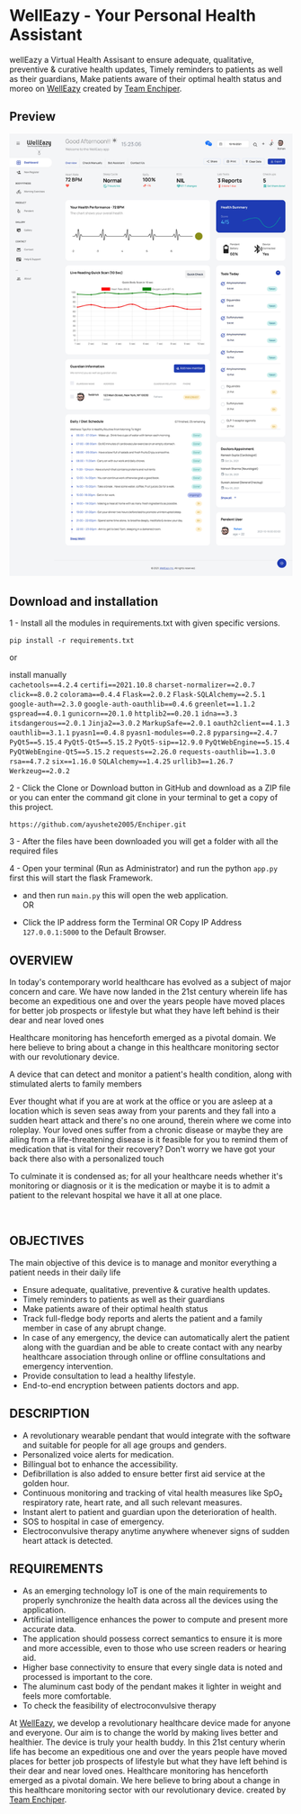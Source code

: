 <h1>WellEazy - Your Personal Health Assistant</h1>
wellEazy a Virtual Health Assisant to ensure adequate, qualitative, preventive & curative health updates, Timely reminders to patients as well as their guardians, Make patients aware of their optimal health status and moreo on <a href="welleazy.herokuapp.com" target="_blank">WellEazy</a> created by <a href="welleazy.herokuapp.com" target="_blank">Team Enchiper</a>.

<h2>Preview</h2>
<a href="welleazy.herokuapp.com" target="_blank"><img src="static\images\welleazy.jpg"></a>

<h2>Download and installation</h2>


1 - Install all the modules in requirements.txt with given specific versions.

	pip install -r requirements.txt
	
or

install manually <br>
`cachetools==4.2.4`
`certifi==2021.10.8`
`charset-normalizer==2.0.7`
`click==8.0.2`
`colorama==0.4.4`
`Flask==2.0.2`
`Flask-SQLAlchemy==2.5.1`
`google-auth==2.3.0`
`google-auth-oauthlib==0.4.6`
`greenlet==1.1.2`
`gspread==4.0.1`
`gunicorn==20.1.0`
`httplib2==0.20.1`
`idna==3.3`
`itsdangerous==2.0.1`
`Jinja2==3.0.2`
`MarkupSafe==2.0.1`
`oauth2client==4.1.3`
`oauthlib==3.1.1`
`pyasn1==0.4.8`
`pyasn1-modules==0.2.8`
`pyparsing==2.4.7`
`PyQt5==5.15.4`
`PyQt5-Qt5==5.15.2`
`PyQt5-sip==12.9.0`
`PyQtWebEngine==5.15.4`
`PyQtWebEngine-Qt5==5.15.2`
`requests==2.26.0`
`requests-oauthlib==1.3.0`
`rsa==4.7.2`
`six==1.16.0`
`SQLAlchemy==1.4.25`
`urllib3==1.26.7`
`Werkzeug==2.0.2`


2 - Click the Clone or Download button in GitHub and download as a ZIP file or you can enter the command git clone in your terminal to get a copy of this project.

	https://github.com/ayushete2005/Enchiper.git 


3 - After the files have been downloaded you will get a folder with all the required files


4 - Open your terminal (Run as Administrator) and run the python `app.py` first this will start the flask Framework.

  -  and then run `main.py` this will open the web application.
<br>OR<br>

  - Click the IP address form the Terminal OR Copy IP Address `127.0.0.1:5000` to the Default Browser.

<h2>OVERVIEW</h2>
<p>In today's contemporary world healthcare has evolved as a subject of major concern and care. We have now landed in the 21st century wherein life has become an expeditious one and over the years people have moved places for better job prospects or lifestyle but what they have left behind is their dear and near loved ones</p><p>Healthcare monitoring has henceforth emerged as a pivotal domain. We here believe to bring about a change in this healthcare monitoring sector with our revolutionary device.</p><p>A device that can detect and monitor a patient's health condition, along with stimulated alerts to family members</p><p>Ever thought what if you are at work at the office or you are asleep at a location which is seven seas away from your parents and they fall into a sudden heart attack and there's no one around, therein where we come into roleplay. Your loved ones suffer from a chronic disease or maybe they are ailing from a life-threatening disease is it feasible for you to remind them of medication that is vital for their recovery? Don't worry we have got your back there also with a personalized touch</p><p>To culminate it is condensed as; for all your healthcare needs whether it's monitoring or diagnosis or it is the medication or maybe it is to admit a patient to the relevant hospital we have it all at one place.</p>
<br>
<h2>OBJECTIVES</h2>
<p>The main objective of this device is to manage and monitor everything a patient needs in their daily life</p>

  - Ensure adequate, qualitative, preventive & curative health updates.
  - Timely reminders to patients as well as their guardians
  - Make patients aware of their optimal health status
  - Track full-fledge body reports and alerts the patient and a family member in case of any abrupt change.
  - In case of any emergency, the device can automatically alert the patient along with the guardian and be able to create contact with any nearby healthcare association through online or offline consultations and emergency intervention.
  - Provide consultation to lead a healthy lifestyle.
  - End-to-end encryption between patients doctors and app.

<h2>DESCRIPTION</h2>

  - A revolutionary wearable pendant that would integrate with the software and suitable for people for all age groups and genders.
  - Personalized voice alerts for medication.
  - Billingual bot to enhance the accessibility.
  - Defibrillation is also added to ensure better first aid service at the golden hour.
  - Continuous monitoring and tracking of vital health measures like SpO₂ respiratory rate, heart rate, and all such relevant measures.
  - Instant alert to patient and guardian upon the deterioration of health.
  - SOS to hospital in case of emergency.
  - Electroconvulsive therapy anytime anywhere whenever signs of sudden heart attack is detected.

<h2>REQUIREMENTS</h2>

  - As an emerging technology IoT is one of the main requirements to properly synchronize the health data across all the devices using the application.
  - Artificial intelligence enhances the power to compute and present more accurate data.
  - The application should possess correct semantics to ensure it is more and more accessible, even to those who use screen readers or hearing aid.
  - Higher base connectivity to ensure that every single data is noted and processed is important to the core.
  - The aluminum cast body of the pendant makes it lighter in weight and feels more comfortable.
  - To check the feasibility of electroconvulsive therapy


At <a href="welleazy.herokuapp.com" target="_blank">WellEazy</a>, we develop a revolutionary healthcare device made for anyone and everyone. Our aim is to change the world by making lives better and healthier. The device is truly your health buddy. In this 21st century wherin life has become an expeditious one and over the years people have moved places for better job prospects of lifestyle but what they have left behind is their dear and near loved ones. Healthcare monitoring has henceforth emerged as a pivotal domain. We here believe to bring about a change in this healthcare monitoring sector with our revolutionary device. created by <a href="welleazy.herokuapp.com" target="_blank">Team Enchiper</a>.
